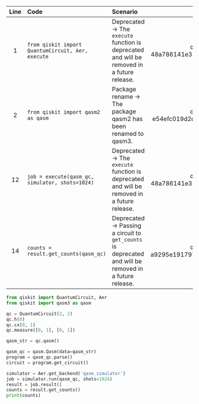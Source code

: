 | Line | Code | Scenario | Reference | Artifact | Refactoring |
| :--: | :--- | :------- | :-------: | :------- | :---------- |
| 1 | `from qiskit import QuantumCircuit, Aer, execute` |  Deprecated -> The `execute` function is deprecated and will be removed in a future release. | qrn_tax_ddbb-48a786141e3547d6b094e492a31408e2 | `execute` | Use `backend.run` instead.  |
| 2 | `from qiskit import qasm2 as qasm` |  Package rename -> The package qasm2 has been renamed to qasm3. | qrn_tax_ddbb-e54efc019d2d423ca1ca37b687374b55 | `qasm2` | `from qiskit import qasm3 as qasm` |
| 12 | `job = execute(qasm_qc, simulator, shots=1024)` | Deprecated -> The `execute` function is deprecated and will be removed in a future release. | qrn_tax_ddbb-48a786141e3547d6b094e492a31408e2 | `execute` | `job = simulator.run(qasm_qc, shots=1024)` |
| 14 | `counts = result.get_counts(qasm_qc)` | Deprecated -> Passing a circuit to `get_counts` is deprecated and will be removed in a future release. | qrn_tax_ddbb-a9295e1917974405a040a429904b7634 | `get_counts` | `counts = result.get_counts()` |

```python
from qiskit import QuantumCircuit, Aer
from qiskit import qasm3 as qasm

qc = QuantumCircuit(2, 2)
qc.h(0)
qc.cx(0, 1)
qc.measure([0, 1], [0, 1])

qasm_str = qc.qasm()

qasm_qc = qasm.Qasm(data=qasm_str)
program = qasm_qc.parse()
circuit = program.get_circuit()

simulator = Aer.get_backend('qasm_simulator')
job = simulator.run(qasm_qc, shots=1024)
result = job.result()
counts = result.get_counts()
print(counts)
```